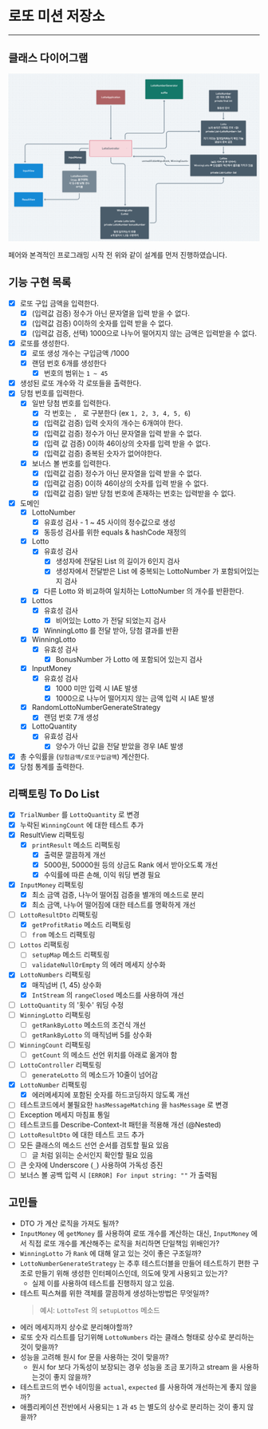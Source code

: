 # 로또 미션 저장소

---

## 클래스 다이어그램

![](./class-diagram.png)

페어와 본격적인 프로그래밍 시작 전 위와 같이 설계를 먼저 진행하였습니다.

## 기능 구현 목록

- [X] 로또 구입 금액을 입력한다.
    - [X] (입력값 검증) 정수가 아닌 문자열을 입력 받을 수 없다.
    - [X] (입력값 검증) 0이하의 숫자를 입력 받을 수 없다.
    - [X] (입력값 검증, 선택) 1000으로 나누어 떨어지지 않는 금액은 입력받을 수 없다.
- [X] 로또를 생성한다.
    - [X] 로또 생성 개수는 구입금액 /1000
    - [X] 랜덤 번호 6개를 생성한다
        - [X] 번호의 범위는 `1 ~ 45`
- [X] 생성된 로또 개수와 각 로또들을 출력한다.
- [X] 당첨 번호를 입력한다.
    - [X] 일반 당첨 번호를 입력한다.
        - [X] 각 번호는 `, ` 로 구분한다 (ex `1, 2, 3, 4, 5, 6`)
        - [X] (입력값 검증) 입력 숫자의 개수는 6개여야 한다.
        - [X] (입력값 검증) 정수가 아닌 문자열을 입력 받을 수 없다.
        - [X] (입력 값 검증) 0이하 46이상의 숫자를 입력 받을 수 없다.
        - [X] (입력값 검증) 중복된 숫자가 없어야한다.
    - [X] 보너스 볼 번호를 입력한다.
        - [X] (입력값 검증) 정수가 아닌 문자열을 입력 받을 수 없다.
        - [X] (입력값 검증) 0이하 46이상의 숫자를 입력 받을 수 없다.
        - [X] (입력값 검증) 일반 당첨 번호에 존재하는 번호는 입력받을 수 없다.
- [X] 도메인
    - [X] LottoNumber
        - [X] 유효성 검사 - 1 ~ 45 사이의 정수값으로 생성
        - [X] 동등성 검사를 위한 equals & hashCode 재정의
    - [X] Lotto
        - [X] 유효성 검사
            - [X] 생성자에 전달된 List<Lotto> 의 길이가 6인지 검사
            - [X] 생성자에서 전달받은 List 에 중복되는 LottoNumber 가 포함되어있는지 검사
        - [X] 다른 Lotto 와 비교하여 일치하는 LottoNumber 의 개수를 반환한다.
    - [X] Lottos
        - [X] 유효성 검사
            - [X] 비어있는 Lotto 가 전달 되었는지 검사
        - [X] WinningLotto 를 전달 받아, 당첨 결과를 반환
    - [X] WinningLotto
        - [X] 유효성 검사
            - [X] BonusNumber 가 Lotto 에 포함되어 있는지 검사
    - [X] InputMoney
        - [X] 유효성 검사
            - [X] 1000 미만 입력 시 IAE 발생
            - [X] 1000으로 나누어 떨어지지 않는 금액 입력 시 IAE 발생
    - [X] RandomLottoNumberGenerateStrategy
        - [X] 랜덤 번호 7개 생성
    - [X] LottoQuantity
        - [X] 유효성 검사
            - [X] 양수가 아닌 값을 전달 받았을 경우 IAE 발생
- [X] 총 수익률을 (`당첨금액/로또구입금액`) 계산한다.
- [X] 당첨 통계를 출력한다.

## 리팩토링 To Do List

- [X] `TrialNumber` 를 `LottoQuantity` 로 변경
- [X] 누락된 `WinningCount` 에 대한 테스트 추가
- [X] ResultView 리팩토링
    - [X] `printResult` 메소드 리팩토링
        - [X] 출력문 깔끔하게 개선
        - [X] 5000원, 50000원 등의 상금도 Rank 에서 받아오도록 개선
        - [X] 수익률에 따른 손해, 이익 워딩 변경 필요
- [X] `InputMoney` 리팩토링
  - [X] 최소 금액 검증, 나누어 떨어짐 검증을 별개의 메소드로 분리
  - [X] 최소 금액, 나누어 떨어짐에 대한 테스트를 명확하게 개선
- [ ] `LottoResultDto` 리팩토링
  - [X] `getProfitRatio` 메소드 리팩토링
  - [ ] `from` 메소드 리팩토링
- [ ] `Lottos` 리팩토링
  - [ ] `setupMap` 메소드 리팩토링
  - [ ] `validateNullOrEmpty` 의 에러 메세지 상수화
- [X] `LottoNumbers` 리팩토링
  - [X] 매직넘버 (1, 45) 상수화
  - [X] `IntStream` 의 `rangeClosed` 메소드를 사용하여 개선
- [ ] `LottoQuantity` 의 '횟수' 워딩 수정
- [ ] `WinningLotto` 리팩토링
  - [ ] `getRankByLotto` 메소드의 조건식 개선
  - [ ] `getRankByLotto` 의 매직넘버 5를 상수화
- [ ] `WinningCount` 리팩토링
  - [ ] `getCount` 의 메소드 선언 위치를 아래로 옮겨야 함
- [ ] `LottoController` 리팩토링
  - [ ] `generateLotto` 의 메소드가 10줄이 넘어감
- [X] `LottoNumber` 리팩토링
  - [X] 에러메세지에 포함된 숫자를 하드코딩하지 않도록 개선
- [ ] 테스트코드에서 불필요한 `hasMessageMatching` 을 `hasMessage` 로 변경
- [ ] Exception 메세지 마침표 통일
- [ ] 테스트코드를 Describe-Context-It 패턴을 적용해 개선 (@Nested)
- [ ] `LottoResultDto` 에 대한 테스트 코드 추가
- [ ] 모든 클래스의 메소드 선언 순서를 검토할 필요 있음
  - [ ] 글 처럼 읽히는 순서인지 확인할 필요 있음
- [ ] 큰 숫자에 Underscore (`_`) 사용하여 가독성 증진
- [ ] 보너스 볼 공백 입력 시 `[ERROR] For input string: ""` 가 출력됨

## 고민들

- DTO 가 계산 로직을 가져도 될까?
- `InputMoney` 에 `getMoney` 를 사용하여 로또 개수를 계산하는 대신, `InputMoney` 에서 직접 로또 개수를 계산해주는 로직을 처리하면 단일책임 위배인가?
- `WinningLotto` 가 `Rank` 에 대해 알고 있는 것이 좋은 구조일까?
- `LottoNumberGenerateStrategy` 는 추후 테스트더블을 만들어 테스트하기 편한 구조로 만들기 위해 생성한 인터페이스인데, 의도에 맞게 사용되고 있는가?
  - 실제 이를 사용하여 테스트를 진행하지 않고 있음.
- 테스트 픽스쳐를 위한 객체를 깔끔하게 생성하는방법은 무엇일까?
  > 예시: `LottoTest` 의 `setupLottos` 메소드
- 에러 메세지까지 상수로 분리해야할까?
- 로또 숫자 리스트를 담기위해 `LottoNumbers` 라는 클래스 형태로 상수로 분리하는것이 맞을까?
- 성능을 고려해 원시 for 문을 사용하는 것이 맞을까?
  - 원시 for 보다 가독성이 보장되는 경우 성능을 조금 포기하고 stream 을 사용하는것이 좋지 않을까?
- 테스트코드의 번수 네이밍을 `actual`, `expected` 를 사용하여 개선하는게 좋지 않을까?
- 애플리케이션 전반에서 사용되는 `1` 과 `45` 는 별도의 상수로 분리하는 것이 좋지 않을까?